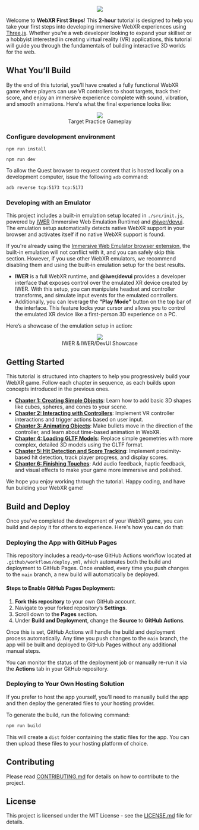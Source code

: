 <p align="center">
    <img src="./tutorial/assets/webxr-first-steps.png" style="max-width:376px"/>
</p>

Welcome to **WebXR First Steps**! This **2-hour** tutorial is designed to help you take your first steps into developing immersive WebXR experiences using [Three.js](https://threejs.org/). Whether you’re a web developer looking to expand your skillset or a hobbyist interested in creating virtual reality (VR) applications, this tutorial will guide you through the fundamentals of building interactive 3D worlds for the web.

## What You’ll Build

By the end of this tutorial, you’ll have created a fully functional WebXR game where players can use VR controllers to shoot targets, track their score, and enjoy an immersive experience complete with sound, vibration, and smooth animations. Here's what the final experience looks like:

<figure style="text-align: center;">
  <img src="./tutorial/assets/targetpractice.gif" style="max-height:376px"/>
  <figcaption>Target Practice Gameplay</figcaption>
</figure>

### Configure development environment

```shell script
npm run install
```

```shell script
npm run dev
```

To allow the Quest browser to request content that is hosted locally on a development computer, issue the following `adb` command:


```shell script
adb reverse tcp:5173 tcp:5173
```


### Developing with an Emulator

This project includes a built-in emulation setup located in `./src/init.js`, powered by [IWER](https://github.com/meta-quest/immersive-web-emulation-runtime/) (Immersive Web Emulation Runtime) and [@iwer/devui](https://github.com/meta-quest/immersive-web-emulation-runtime/tree/main/devui). The emulation setup automatically detects native WebXR support in your browser and activates itself if no native WebXR support is found.

If you're already using the [Immersive Web Emulator browser extension](https://chromewebstore.google.com/detail/immersive-web-emulator/cgffilbpcibhmcfbgggfhfolhkfbhmik), the built-in emulation will not conflict with it, and you can safely skip this section. However, if you use other WebXR emulators, we recommend disabling them and using the built-in emulation setup for the best results.

- **IWER** is a full WebXR runtime, and **@iwer/devui** provides a developer interface that exposes control over the emulated XR device created by IWER. With this setup, you can manipulate headset and controller transforms, and simulate input events for the emulated controllers.
- Additionally, you can leverage the **"Play Mode"** button on the top bar of the interface. This feature locks your cursor and allows you to control the emulated XR device like a first-person 3D experience on a PC.

Here’s a showcase of the emulation setup in action:

<figure style="text-align: center;">
  <img src="./tutorial/assets/iwerdevui.gif" style="max-height:376px"/>
  <figcaption>IWER & IWER/DevUI Showcase</figcaption>
</figure>

## Getting Started

This tutorial is structured into chapters to help you progressively build your WebXR game. Follow each chapter in sequence, as each builds upon concepts introduced in the previous ones.

- [**Chapter 1: Creating Simple Objects**](./tutorial/chapter1.md): Learn how to add basic 3D shapes like cubes, spheres, and cones to your scene.
- [**Chapter 2: Interacting with Controllers**](./tutorial/chapter2.md): Implement VR controller interactions and trigger actions based on user input.
- [**Chapter 3: Animating Objects**](./tutorial/chapter3.md): Make bullets move in the direction of the controller, and learn about time-based animation in WebXR.
- [**Chapter 4: Loading GLTF Models**](./tutorial/chapter4.md): Replace simple geometries with more complex, detailed 3D models using the GLTF format.
- [**Chapter 5: Hit Detection and Score Tracking**](./tutorial/chapter5.md): Implement proximity-based hit detection, track player progress, and display scores.
- [**Chapter 6: Finishing Touches**](./tutorial/chapter6.md): Add audio feedback, haptic feedback, and visual effects to make your game more immersive and polished.

We hope you enjoy working through the tutorial. Happy coding, and have fun building your WebXR game!

## Build and Deploy

Once you've completed the development of your WebXR game, you can build and deploy it for others to experience. Here's how you can do that:

### Deploying the App with GitHub Pages

This repository includes a ready-to-use GitHub Actions workflow located at `.github/workflows/deploy.yml`, which automates both the build and deployment to GitHub Pages. Once enabled, every time you push changes to the `main` branch, a new build will automatically be deployed.

#### Steps to Enable GitHub Pages Deployment:

1. **Fork this repository** to your own GitHub account.
2. Navigate to your forked repository’s **Settings**.
3. Scroll down to the **Pages** section.
4. Under **Build and Deployment**, change the **Source** to **GitHub Actions**.

Once this is set, GitHub Actions will handle the build and deployment process automatically. Any time you push changes to the `main` branch, the app will be built and deployed to GitHub Pages without any additional manual steps.

You can monitor the status of the deployment job or manually re-run it via the **Actions** tab in your GitHub repository.

### Deploying to Your Own Hosting Solution

If you prefer to host the app yourself, you’ll need to manually build the app and then deploy the generated files to your hosting provider.

To generate the build, run the following command:

```bash
npm run build
```

This will create a `dist` folder containing the static files for the app. You can then upload these files to your hosting platform of choice.

## Contributing

Please read [CONTRIBUTING.md](./CONTRIBUTING.md) for details on how to contribute to the project.

## License

This project is licensed under the MIT License - see the [LICENSE.md](./LICENSE) file for details.
